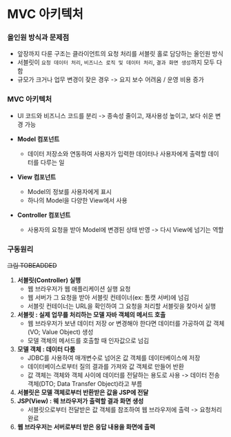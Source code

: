 # MVC 아키텍처

### 올인원 방식과 문제점
 * 앞장까지 다룬 구조는 클라이언트의 요청 처리를 서블릿 홀로 담당하는 올인원 방식
 * 서블릿이 `요청 데이터 처리`, `비즈니스 로직 및 데이터 처리`, `결과 화면 생성`까지 모두 다 함
 * 규모가 크거나 업무 변경이 잦은 경우 -> 요지 보수 어려움 / 운영 비용 증가

### MVC 아키텍처
 * UI 코드와 비즈니스 코드를 분리 -> 종속성 줄이고, 재사용성 높이고, 보다 쉬운 변경 가능

 * **Model 컴포넌트**
    * 데이터 저장소와 연동하여 사용자가 입력한 데이터나 사용자에게 출력할 데이터를 다루는 일

 * **View 컴포넌트**
    * Model의 정보를 사용자에게 표시
    * 하나의 Model을 다양한 View에서 사용

 * **Controller 컴포넌트**
    * 사용자의 요청을 받아 Model에 변경된 상태 반영 -> 다시 View에 넘기는 역할

### 구동원리
~~그림 TOBEADDED~~
 1) **서블릿(Controller) 실행**
    * 웹 브라우저가 웹 애플리케이션 실행 요청
    * 웹 서버가 그 요청을 받아 서블릿 컨테이너(ex: 톰캣 서버)에 넘김
    * 서블릿 컨테이너는 URL을 확인하여 그 요청을 처리할 서블릿을 찾아서 실행
 2) **서블릿 : 실제 업무를 처리하는 모델 자바 객체의 메서드 호출**
    * 웹 브라우저가 보낸 데이터 저장 or 변경해야 한다면 데이터를 가공하여 값 객체(VO; Value Object) 생성
    * 모델 객체의 메서드를 호출할 때 인자값으로 넘김
 3) **모델 객체 : 데이터 다룸**
    * JDBC를 사용하여 매개변수로 넘어온 값 객체를 데이터베이스에 저장
    * 데이터베이스로부터 질의 결과를 가져와 값 객체로 만들어 반환
    * 값 객체는 객체와 객체 사이에 데이터를 전달하는 용도로 사용 -> 데이터 전송 객체(DTO; Data Transfer Object)라고 부름
 4) **서블릿은 모델 객체로부터 반환받은 값을 JSP에 전달**
 5) **JSP(View) : 웨 브라우저가 출력할 결과 화면 생성**
    * 서블릿으로부터 전달받은 값 객체를 참조하여 웹 브라우저에 출력 -> 요청처리 완료
 6) **웹 브라우저는 서버로부터 받은 응답 내용을 화면에 출력**

</br>

#
